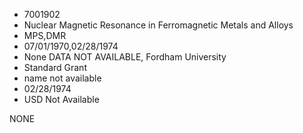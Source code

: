 * 7001902
* Nuclear Magnetic Resonance in Ferromagnetic Metals and      Alloys
* MPS,DMR
* 07/01/1970,02/28/1974
* None   DATA NOT AVAILABLE, Fordham University
* Standard Grant
*   name not available
* 02/28/1974
* USD Not Available

NONE